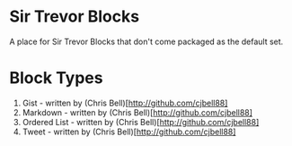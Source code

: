 # Sir Trevor Blocks

A place for Sir Trevor Blocks that don't come packaged as the default set. 

# Block Types

1. Gist - written by (Chris Bell)[http://github.com/cjbell88]
2. Markdown - written by (Chris Bell)[http://github.com/cjbell88]
3. Ordered List - written by (Chris Bell)[http://github.com/cjbell88]
4. Tweet - written by (Chris Bell)[http://github.com/cjbell88]